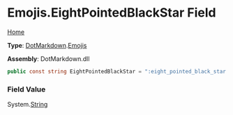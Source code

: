 # Emojis\.EightPointedBlackStar Field

[Home](../../../README.md)

**Type**: [DotMarkdown](../../README.md)\.[Emojis](../README.md)

**Assembly**: DotMarkdown\.dll

```csharp
public const string EightPointedBlackStar = ":eight_pointed_black_star:"
```

### Field Value

System\.[String](https://docs.microsoft.com/en-us/dotnet/api/system.string)